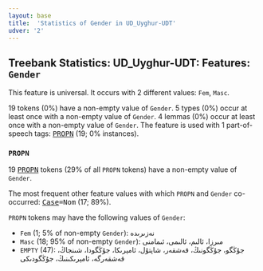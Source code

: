 ```yaml
---
layout: base
title:  'Statistics of Gender in UD_Uyghur-UDT'
udver: '2'
---
```


## Treebank Statistics: UD_Uyghur-UDT: Features: `Gender`

This feature is universal.
It occurs with 2 different values: `Fem`, `Masc`.

19 tokens (0%) have a non-empty value of `Gender`.
5 types (0%) occur at least once with a non-empty value of `Gender`.
4 lemmas (0%) occur at least once with a non-empty value of `Gender`.
The feature is used with 1 part-of-speech tags: <tt><a href="ug_udt-pos-PROPN.html">PROPN</a></tt> (19; 0% instances).

### `PROPN`

19 <tt><a href="ug_udt-pos-PROPN.html">PROPN</a></tt> tokens (29% of all `PROPN` tokens) have a non-empty value of `Gender`.

The most frequent other feature values with which `PROPN` and `Gender` co-occurred: <tt><a href="ug_udt-feat-Case.html">Case</a></tt><tt>=Nom</tt> (17; 89%).

`PROPN` tokens may have the following values of `Gender`:

* `Fem` (1; 5% of non-empty `Gender`): نەزىرىدە
* `Masc` (18; 95% of non-empty `Gender`): مىرزا، ئالىم، ئالىمى، ئىمامنى
* `EMPTY` (47): جۇڭگو، جۇڭگونىڭ، قەشقەر، شاپتۇل، ئامېرىكا، جۇڭگودا، شىنجاڭ، قەشقەرگە، ئامېرىكىنىڭ، جۇڭگودىكى

